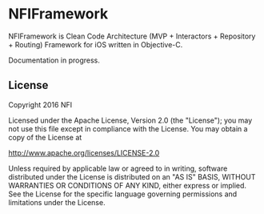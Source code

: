 # NFIFramework

NFIFramework is Clean Code Architecture (MVP + Interactors + Repository + Routing) Framework for iOS written in Objective-C.

Documentation in progress. 

License
-------

Copyright 2016 NFI

Licensed under the Apache License, Version 2.0 (the "License");
you may not use this file except in compliance with the License.
You may obtain a copy of the License at

http://www.apache.org/licenses/LICENSE-2.0

Unless required by applicable law or agreed to in writing, software
distributed under the License is distributed on an "AS IS" BASIS,
WITHOUT WARRANTIES OR CONDITIONS OF ANY KIND, either express or implied.
See the License for the specific language governing permissions and
limitations under the License.
